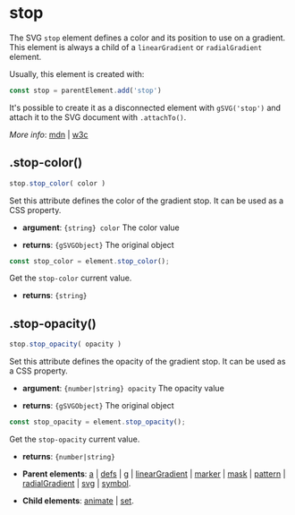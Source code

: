 # stop

The SVG `stop` element defines a color and its position to use on a gradient. This element is always a child of a `linearGradient` or `radialGradient` element.

Usually, this element is created with:
      
```js
const stop = parentElement.add('stop')
```

It's possible to create it as a disconnected element with `gSVG('stop')` and attach it to the SVG document with `.attachTo()`.

*More info*:
      [mdn](https://developer.mozilla.org//en-US/docs/Web/SVG/Element/stop) | [w3c](https://svgwg.org/svg2-draft/single-page.html#pservers-StopElement)

## .stop-color()


```js
stop.stop_color( color )
```
Set this attribute defines the color of the gradient stop. It can be used as a CSS property.

- **argument**: `{string} color` The color value 

- **returns**: `{gSVGObject}` The original object


```js
const stop_color = element.stop_color();
```
Get the `stop-color` current value.

- **returns**: `{string}` 

## .stop-opacity()


```js
stop.stop_opacity( opacity )
```
Set this attribute defines the opacity of the gradient stop. It can be used as a CSS property.

- **argument**: `{number|string} opacity` The opacity value 

- **returns**: `{gSVGObject}` The original object


```js
const stop_opacity = element.stop_opacity();
```
Get the `stop-opacity` current value.

- **returns**: `{number|string}` 

- **Parent elements**: [a](a.md) | [defs](defs.md) | [g](g.md) | [linearGradient](linearGradient.md) | [marker](marker.md) | [mask](mask.md) | [pattern](pattern.md) | [radialGradient](radialGradient.md) | [svg](svg.md) | [symbol](symbol.md).

- **Child elements**: [animate](animate.md) | [set](set.md).

